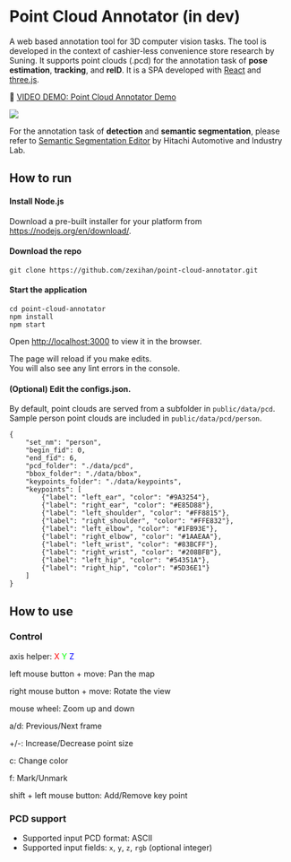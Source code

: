 # Point Cloud Annotator (in dev)

A web based annotation tool for 3D computer vision tasks. The tool is developed in the context of cashier-less convenience store research by Suning. It supports point clouds (.pcd) for the annotation task of **pose estimation**, **tracking**, and **reID**. It is a SPA developed with [React](http://reactjs.org) and [three.js](https://threejs.org/).

:movie_camera: [VIDEO DEMO: Point Cloud Annotator Demo](https://youtu.be/liFxw2kZ_nA)

<img align="center" src="https://github.com/zexihan/point-cloud-annotator/blob/master/extra/Capture1.png">

For the annotation task of **detection** and **semantic segmentation**, please refer to [Semantic Segmentation Editor](https://github.com/Hitachi-Automotive-And-Industry-Lab/semantic-segmentation-editor) by Hitachi Automotive and Industry Lab.

## How to run

#### Install Node.js

Download a pre-built installer for your platform from https://nodejs.org/en/download/.

#### Download the repo

```
git clone https://github.com/zexihan/point-cloud-annotator.git
```

#### Start the application

```
cd point-cloud-annotator
npm install
npm start
```

Open [http://localhost:3000](http://localhost:3000) to view it in the browser.

The page will reload if you make edits.<br>
You will also see any lint errors in the console.

#### (Optional) Edit the configs.json.

By default, point clouds are served from a subfolder in <code>public/data/pcd</code>. Sample person point clouds are included in <code>public/data/pcd/person</code>.

```
{
    "set_nm": "person",
    "begin_fid": 0,
    "end_fid": 6,
    "pcd_folder": "./data/pcd",
    "bbox_folder": "./data/bbox",
    "keypoints_folder": "./data/keypoints",
    "keypoints": [
        {"label": "left_ear", "color": "#9A3254"},
        {"label": "right_ear", "color": "#E85D88"},
        {"label": "left_shoulder", "color": "#FF8815"},
        {"label": "right_shoulder", "color": "#FFE832"},
        {"label": "left_elbow", "color": "#1FB93E"},
        {"label": "right_elbow", "color": "#1AAEAA"},
        {"label": "left_wrist", "color": "#83BCFF"},
        {"label": "right_wrist", "color": "#208BFB"},
        {"label": "left_hip", "color": "#54351A"},
        {"label": "right_hip", "color": "#5D36E1"}
    ]
}
```

## How to use

### Control

<div>
  axis helper:
  <font style="color:red">X</font>
  <font style="color:lime">Y</font>
  <font style="color:blue">Z</font>
</div>

left mouse button + move: Pan the map

right mouse button + move: Rotate the view

mouse wheel: Zoom up and down

a/d: Previous/Next frame

+/-: Increase/Decrease point size

c: Change color

f: Mark/Unmark

shift + left mouse button: Add/Remove key point

### PCD support

 - Supported input PCD format: ASCII
 - Supported input fields: `x`, `y`, `z`, `rgb` (optional integer)